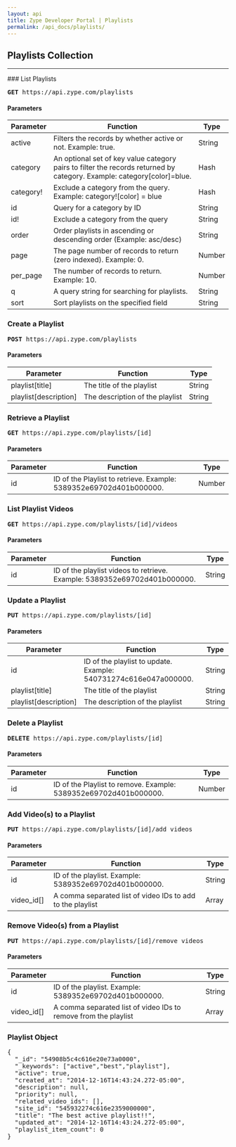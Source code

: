 ```yaml
---
layout: api
title: Zype Developer Portal | Playlists
permalink: /api_docs/playlists/
---
```


## Playlists Collection

<hr>
### List Playlists
<pre><b>GET</b> https://api.zype.com/playlists</pre>

#### Parameters

Parameter | Function | Type
--------- | -------- | ----
active | Filters the records by whether active or not. Example: true. | String
category | An optional set of key value category pairs to filter the records returned by category. Example: category[color]=blue. | Hash
category! | Exclude a category from the query. Example: category![color] = blue | Hash
id        | Query for a category by ID | String
id!       | Exclude a category from the query | String
order     | Order playlists in ascending or descending order (Example: asc/desc) | String
page | The page number of records to return (zero indexed). Example: 0. | Number
per_page | The number of records to return. Example: 10. | Number
q         | A query string for searching for playlists. | String
sort      | Sort playlists on the specified field | String

### Create a Playlist
<pre><b>POST</b> https://api.zype.com/playlists</pre>

#### Parameters

Parameter | Function | Type
--------- | -------- | ----
playlist[title] | The title of the playlist | String
playlist[description] | The description of the playlist | String

### Retrieve a Playlist
<pre><b>GET</b> https://api.zype.com/playlists/[id]
</pre>

#### Parameters

Parameter | Function | Type
--------- | -------- | ----
id | ID of the Playlist to retrieve. Example: 5389352e69702d401b000000. | Number

### List Playlist Videos
<pre><b>GET</b> https://api.zype.com/playlists/[id]/videos</pre>

#### Parameters

Parameter | Function | Type
--------- | -------- | ----
id | ID of the playlist videos to retrieve. Example: 5389352e69702d401b000000. | String

### Update a Playlist
<pre><b>PUT</b> https://api.zype.com/playlists/[id]</pre>

#### Parameters

Parameter | Function | Type
--------- | -------- | ----
id | ID of the playlist to update. Example: 540731274c616e047a000000. | String
playlist[title] | The title of the playlist | String
playlist[description] | The description of the playlist | String

### Delete a Playlist
<pre><b>DELETE</b> https://api.zype.com/playlists/[id]</pre>

#### Parameters

Parameter | Function | Type
--------- | -------- | ----
id | ID of the Playlist to remove. Example: 5389352e69702d401b000000. | Number

### Add Video(s) to a Playlist
<pre><b>PUT</b> https://api.zype.com/playlists/[id]/add_videos</pre>

#### Parameters

Parameter | Function | Type
--------- | -------- | ----
id        | ID of the playlist. Example: 5389352e69702d401b000000. | String
video_id[]  | A comma separated list of video IDs to add to the playlist | Array

### Remove Video(s) from a Playlist
<pre><b>PUT</b> https://api.zype.com/playlists/[id]/remove_videos
</pre>

#### Parameters

Parameter | Function | Type
--------- | -------- | ----
id        | ID of the playlist. Example: 5389352e69702d401b000000. | String
video_id[]  | A comma separated list of video IDs to remove from the playlist | Array

### Playlist Object

<pre>
{  
  "_id": "54908b5c4c616e20e73a0000",
  "_keywords": ["active","best","playlist"],
  "active": true,
  "created_at": "2014-12-16T14:43:24.272-05:00",
  "description": null,
  "priority": null,
  "related_video_ids": [],
  "site_id": "545932274c616e2359000000",
  "title": "The best active playlist!!",
  "updated_at": "2014-12-16T14:43:24.272-05:00",
  "playlist_item_count": 0
}
</pre>
